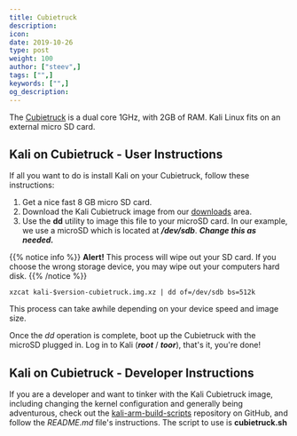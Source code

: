 ```yaml
---
title: Cubietruck
description:
icon:
date: 2019-10-26
type: post
weight: 100
author: ["steev",]
tags: ["",]
keywords: ["",]
og_description:
---
```


The [Cubietruck](http://www.cubietruck.com/) is a dual core 1GHz, with 2GB of RAM. Kali Linux fits on an external micro SD card.

## Kali on Cubietruck - User Instructions

If all you want to do is install Kali on your Cubietruck, follow these instructions:

1. Get a nice fast 8 GB micro SD card.
2. Download the Kali Cubietruck image from our [downloads](https://www.offensive-security.com/kali-linux-arm-images/) area.
3. Use the **dd** utility to image this file to your microSD card. In our example, we use a microSD which is located at **_/dev/sdb_**. **_Change this as needed._**

{{% notice info %}}
**Alert!** This process will wipe out your SD card. If you choose the wrong storage device, you may wipe out your computers hard disk.
{{% /notice %}}

```
xzcat kali-$version-cubietruck.img.xz | dd of=/dev/sdb bs=512k
```

This process can take awhile depending on your device speed and image size.

Once the _dd_ operation is complete, boot up the Cubietruck with the microSD  plugged in. Log in to Kali (**_root_** / **_toor_**), that's it, you're done!

## Kali on Cubietruck - Developer Instructions

If you are a developer and want to tinker with the Kali Cubietruck image, including changing the kernel configuration and generally being adventurous, check out the [kali-arm-build-scripts](https://gitlab.com/kalilinux/build-scripts/kali-arm) repository on GitHub, and follow the _README.md_ file's instructions.  The script to use is **cubietruck.sh**
